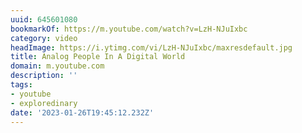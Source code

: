 ```yaml
---
uuid: 645601080
bookmarkOf: https://m.youtube.com/watch?v=LzH-NJuIxbc
category: video
headImage: https://i.ytimg.com/vi/LzH-NJuIxbc/maxresdefault.jpg
title: Analog People In A Digital World
domain: m.youtube.com
description: ''
tags:
- youtube
- exploredinary
date: '2023-01-26T19:45:12.232Z'
---
```



